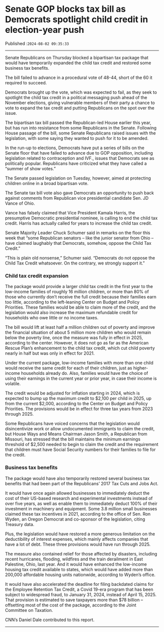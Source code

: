 # Senate GOP blocks tax bill as Democrats spotlight child credit in election-year push

Published :`2024-08-02 09:35:33`

---

Senate Republicans on Thursday blocked a bipartisan tax package that would have temporarily expanded the child tax credit and restored some business tax benefits.

The bill failed to advance in a procedural vote of 48-44, short of the 60 it required to succeed.

Democrats brought up the vote, which was expected to fail, as they seek to spotlight the child tax credit in a political messaging push ahead of the November elections, giving vulnerable members of their party a chance to vote to expand the tax credit and putting Republicans on the spot over the issue.

The bipartisan tax bill passed the Republican-led House earlier this year, but has run into resistance from some Republicans in the Senate. Following House passage of the bill, some Senate Republicans raised issues with the legislation, with some saying they wanted to push for it to be amended.

In the run-up to elections, Democrats have put a series of bills on the Senate floor that have failed to advance due to GOP opposition, including legislation related to contraception and IVF., issues that Democrats see as politically popular. Republicans have criticized what they have called a “summer of show votes.”

The Senate passed legislation on Tuesday, however, aimed at protecting children online in a broad bipartisan vote.

The Senate tax bill vote also gave Democrats an opportunity to push back against comments from Republican vice presidential candidate Sen. JD Vance of Ohio.

Vance has falsely claimed that Vice President Kamala Harris, the presumptive Democratic presidential nominee, is calling to end the child tax credit. Harris has actually called for years to increase the child tax credit.

Senate Majority Leader Chuck Schumer said in remarks on the floor this week that “some Republican senators – like the junior senator from Ohio – have claimed laughably that Democrats, somehow, oppose the Child Tax Credit.”

“This is plain old nonsense,” Schumer said. “Democrats do not oppose the Child Tax Credit whatsoever. On the contrary, we strongly support it.”

### Child tax credit expansion

The package would provide a larger child tax credit in the first year to the low-income families of roughly 16 million children, or more than 80% of those who currently don’t receive the full credit because their families earn too little, according to the left-leaning Center on Budget and Policy Priorities. These families would be able to claim more of the credit, and the legislation would also increase the maximum refundable credit for households who owe little or no income taxes.

The bill would lift at least half a million children out of poverty and improve the financial situation of about 5 million more children who would remain below the poverty line, once the measure was fully in effect in 2025, according to the center. However, it does not go as far as the American Rescue Plan’s enhancement to the child tax credit, which cut child poverty nearly in half but was only in effect for 2021.

Under the current package, low-income families with more than one child would receive the same credit for each of their children, just as higher-income households already do. Also, families would have the choice of using their earnings in the current year or prior year, in case their income is volatile.

The credit would be adjusted for inflation starting in 2024, which is expected to bump up the maximum credit to $2,100 per child in 2025, up from the current $2,000, according to the Center on Budget and Policy Priorities. The provisions would be in effect for three tax years from 2023 through 2025.

Some Republicans have voiced concerns that the legislation would disincentivize work or allow undocumented immigrants to claim the credit, but House Ways and Means Chairman Jason Smith, a Republican from Missouri, has stressed that the bill maintains the minimum earnings threshold of $2,500 needed to begin to claim the credit and the requirement that children must have Social Security numbers for their families to file for the credit.

### Business tax benefits

The package would have also temporarily restored several business tax benefits that had been part of the Republicans’ 2017 Tax Cuts and Jobs Act.

It would have once again allowed businesses to immediately deduct the cost of their US-based research and experimental investments instead of over five years, as well as enable them to immediately deduct 100% of their investment in machinery and equipment. Some 3.8 million small businesses claimed these tax incentives in 2021, according to the office of Sen. Ron Wyden, an Oregon Democrat and co-sponsor of the legislation, citing Treasury data.

Plus, the legislation would have restored a more generous limitation on the deductibility of interest expenses, which mainly affects companies that have a lot of debt. These three provisions would have run through 2025.

The measure also contained relief for those affected by disasters, including recent hurricanes, flooding, wildfires and the train derailment in East Palestine, Ohio, last year. And it would have enhanced the low-income housing tax credit available to states, which would have added more than 200,000 affordable housing units nationwide, according to Wyden’s office.

It would have also accelerated the deadline for filing backdated claims for the Employee Retention Tax Credit, a Covid 19-era program that has been subject to widespread fraud, to January 31, 2024, instead of April 15, 2025. That provision is estimated to save taxpayers more than $78 billion – offsetting most of the cost of the package, according to the Joint Committee on Taxation.

CNN’s Daniel Dale contributed to this report.

---

